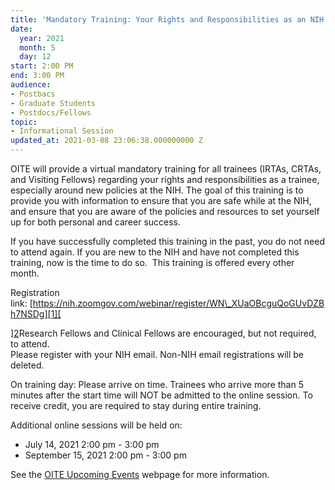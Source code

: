 ```yaml
---
title: 'Mandatory Training: Your Rights and Responsibilities as an NIH Trainee'
date:
  year: 2021
  month: 5
  day: 12
start: 2:00 PM
end: 3:00 PM
audience:
- Postbacs
- Graduate Students
- Postdocs/Fellows
topic:
- Informational Session
updated_at: 2021-03-08 23:06:38.000000000 Z
---
```

OITE will provide a virtual mandatory training for all trainees (IRTAs,
CRTAs, and Visiting Fellows) regarding your rights and responsibilities
as a trainee, especially around new policies at the NIH. The goal of
this training is to provide you with information to ensure that you are
safe while at the NIH, and ensure that you are aware of the policies and
resources to set yourself up for both personal and career success. 

If you have successfully completed this training in the past, you do not
need to attend again. If you are new to the NIH and have not completed
this training, now is the time to do so.  This training is offered every
other month. 

Registration
link: [https://nih.zoomgov.com/webinar/register/WN\_XUaOBcguQoGUvDZBh7NSDg][1][

][2]Research Fellows and Clinical Fellows are encouraged, but not
required, to attend.  
Please register with your NIH email. Non-NIH email registrations will be
deleted. 

On training day: Please arrive on time. Trainees who arrive more than 5
minutes after the start time will NOT be admitted to the online session.
To receive credit, you are required to stay during entire training. 

Additional online sessions will be held on:

* July 14, 2021 2:00 pm - 3:00 pm 
* September 15, 2021 2:00 pm - 3:00 pm 

See the [OITE Upcoming Events][3] webpage for more information.  



[1]: https://nih.zoomgov.com/webinar/register/WN_XUaOBcguQoGUvDZBh7NSDg
[2]: https://nih.zoomgov.com/webinar/register/WN_Idem9zCeTCerjlfLOKYT_A
[3]: https://www.training.nih.gov/events/upcoming
